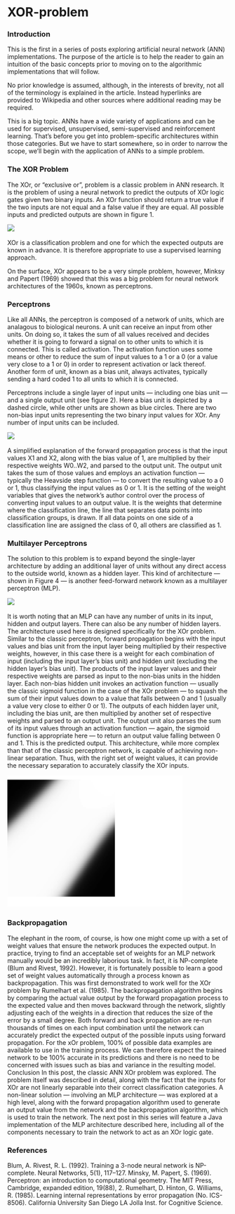 # XOR-problem


### Introduction
This is the first in a series of posts exploring artificial neural network (ANN) implementations. The purpose of the article is to help the reader to gain an intuition of the basic concepts prior to moving on to the algorithmic implementations that will follow.

No prior knowledge is assumed, although, in the interests of brevity, not all of the terminology is explained in the article. Instead hyperlinks are provided to Wikipedia and other sources where additional reading may be required.

This is a big topic. ANNs have a wide variety of applications and can be used for supervised, unsupervised, semi-supervised and reinforcement learning. That’s before you get into problem-specific architectures within those categories. But we have to start somewhere, so in order to narrow the scope, we’ll begin with the application of ANNs to a simple problem.

### The XOR Problem
The XOr, or “exclusive or”, problem is a classic problem in ANN research. It is the problem of using a neural network to predict the outputs of XOr logic gates given two binary inputs. An XOr function should return a true value if the two inputs are not equal and a false value if they are equal. All possible inputs and predicted outputs are shown in figure 1.

<img src="https://miro.medium.com/max/300/0*LYlt6CZJHOJkNRHJ."/>

XOr is a classification problem and one for which the expected outputs are known in advance. It is therefore appropriate to use a supervised learning approach.

On the surface, XOr appears to be a very simple problem, however, Minksy and Papert (1969) showed that this was a big problem for neural network architectures of the 1960s, known as perceptrons.

### Perceptrons
Like all ANNs, the perceptron is composed of a network of units, which are analagous to biological neurons. A unit can receive an input from other units. On doing so, it takes the sum of all values received and decides whether it is going to forward a signal on to other units to which it is connected. This is called activation. The activation function uses some means or other to reduce the sum of input values to a 1 or a 0 (or a value very close to a 1 or 0) in order to represent activation or lack thereof. Another form of unit, known as a bias unit, always activates, typically sending a hard coded 1 to all units to which it is connected.

Perceptrons include a single layer of input units — including one bias unit — and a single output unit (see figure 2). Here a bias unit is depicted by a dashed circle, while other units are shown as blue circles. There are two non-bias input units representing the two binary input values for XOr. Any number of input units can be included.

<img src="https://miro.medium.com/max/445/0*wOYoifz24Wz_I152."/>

A simplified explanation of the forward propagation process is that the input values X1 and X2, along with the bias value of 1, are multiplied by their respective weights W0..W2, and parsed to the output unit. The output unit takes the sum of those values and employs an activation function — typically the Heavside step function — to convert the resulting value to a 0 or 1, thus classifying the input values as 0 or 1.
It is the setting of the weight variables that gives the network’s author control over the process of converting input values to an output value. It is the weights that determine where the classification line, the line that separates data points into classification groups, is drawn. If all data points on one side of a classification line are assigned the class of 0, all others are classified as 1.


### Multilayer Perceptrons
The solution to this problem is to expand beyond the single-layer architecture by adding an additional layer of units without any direct access to the outside world, known as a hidden layer. This kind of architecture — shown in Figure 4 — is another feed-forward network known as a multilayer perceptron (MLP).

<img src = "https://miro.medium.com/max/562/0*158hcRQzzw_wpEZW."/>

It is worth noting that an MLP can have any number of units in its input, hidden and output layers. There can also be any number of hidden layers. The architecture used here is designed specifically for the XOr problem.
Similar to the classic perceptron, forward propagation begins with the input values and bias unit from the input layer being multiplied by their respective weights, however, in this case there is a weight for each combination of input (including the input layer’s bias unit) and hidden unit (excluding the hidden layer’s bias unit). The products of the input layer values and their respective weights are parsed as input to the non-bias units in the hidden layer. Each non-bias hidden unit invokes an activation function — usually the classic sigmoid function in the case of the XOr problem — to squash the sum of their input values down to a value that falls between 0 and 1 (usually a value very close to either 0 or 1). The outputs of each hidden layer unit, including the bias unit, are then multiplied by another set of respective weights and parsed to an output unit. The output unit also parses the sum of its input values through an activation function — again, the sigmoid function is appropriate here — to return an output value falling between 0 and 1. This is the predicted output.
This architecture, while more complex than that of the classic perceptron network, is capable of achieving non-linear separation. Thus, with the right set of weight values, it can provide the necessary separation to accurately classify the XOr inputs.

<img src="xor promlem.png"  width="400" height="300" />

### Backpropagation
The elephant in the room, of course, is how one might come up with a set of weight values that ensure the network produces the expected output. In practice, trying to find an acceptable set of weights for an MLP network manually would be an incredibly laborious task. In fact, it is NP-complete (Blum and Rivest, 1992). However, it is fortunately possible to learn a good set of weight values automatically through a process known as backpropagation. This was first demonstrated to work well for the XOr problem by Rumelhart et al. (1985).
The backpropagation algorithm begins by comparing the actual value output by the forward propagation process to the expected value and then moves backward through the network, slightly adjusting each of the weights in a direction that reduces the size of the error by a small degree. Both forward and back propagation are re-run thousands of times on each input combination until the network can accurately predict the expected output of the possible inputs using forward propagation.
For the xOr problem, 100% of possible data examples are available to use in the training process. We can therefore expect the trained network to be 100% accurate in its predictions and there is no need to be concerned with issues such as bias and variance in the resulting model.
Conclusion
In this post, the classic ANN XOr problem was explored. The problem itself was described in detail, along with the fact that the inputs for XOr are not linearly separable into their correct classification categories. A non-linear solution — involving an MLP architecture — was explored at a high level, along with the forward propagation algorithm used to generate an output value from the network and the backpropagation algorithm, which is used to train the network.
The next post in this series will feature a Java implementation of the MLP architecture described here, including all of the components necessary to train the network to act as an XOr logic gate.

### References

Blum, A. Rivest, R. L. (1992). Training a 3-node neural network is NP-complete. Neural Networks, 5(1), 117–127.
Minsky, M. Papert, S. (1969). Perceptron: an introduction to computational geometry. The MIT Press, Cambridge, expanded edition, 19(88), 2.
Rumelhart, D. Hinton, G. Williams, R. (1985). Learning internal representations by error propagation (No. ICS-8506). California University San Diego LA Jolla Inst. for Cognitive Science.
